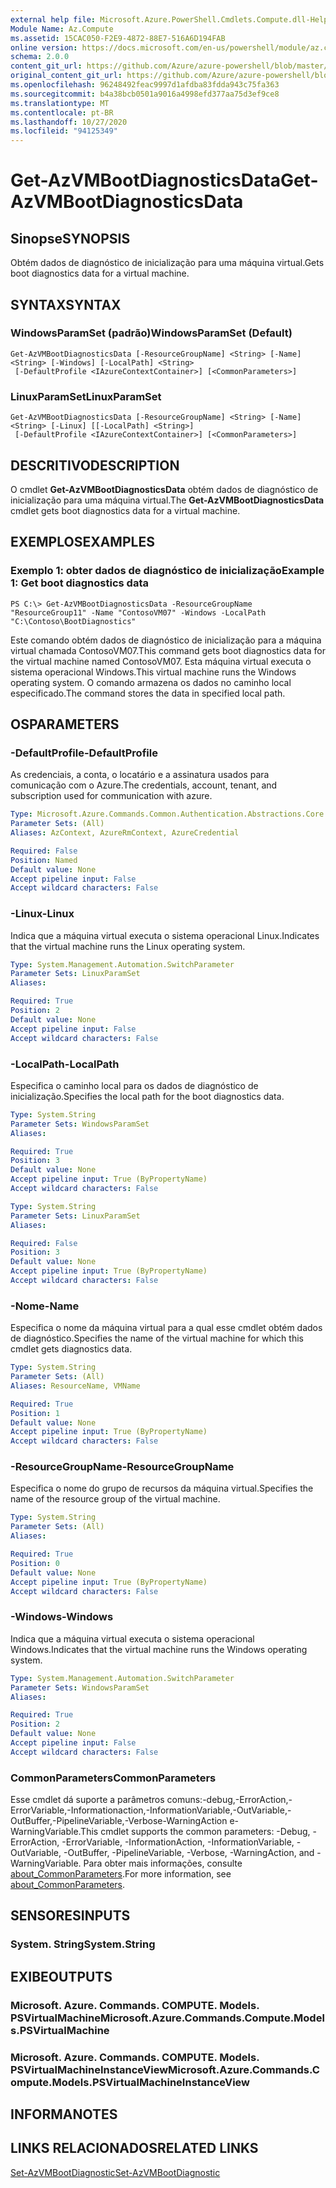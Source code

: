 ```yaml
---
external help file: Microsoft.Azure.PowerShell.Cmdlets.Compute.dll-Help.xml
Module Name: Az.Compute
ms.assetid: 15CAC050-F2E9-4872-88E7-516A6D194FAB
online version: https://docs.microsoft.com/en-us/powershell/module/az.compute/get-azvmbootdiagnosticsdata
schema: 2.0.0
content_git_url: https://github.com/Azure/azure-powershell/blob/master/src/Compute/Compute/help/Get-AzVMBootDiagnosticsData.md
original_content_git_url: https://github.com/Azure/azure-powershell/blob/master/src/Compute/Compute/help/Get-AzVMBootDiagnosticsData.md
ms.openlocfilehash: 96248492feac9997d1afdba83fdda943c75fa363
ms.sourcegitcommit: b4a38bcb0501a9016a4998efd377aa75d3ef9ce8
ms.translationtype: MT
ms.contentlocale: pt-BR
ms.lasthandoff: 10/27/2020
ms.locfileid: "94125349"
---
```

# <span data-ttu-id="958b8-101">Get-AzVMBootDiagnosticsData</span><span class="sxs-lookup"><span data-stu-id="958b8-101">Get-AzVMBootDiagnosticsData</span></span>

## <span data-ttu-id="958b8-102">Sinopse</span><span class="sxs-lookup"><span data-stu-id="958b8-102">SYNOPSIS</span></span>
<span data-ttu-id="958b8-103">Obtém dados de diagnóstico de inicialização para uma máquina virtual.</span><span class="sxs-lookup"><span data-stu-id="958b8-103">Gets boot diagnostics data for a virtual machine.</span></span>

## <span data-ttu-id="958b8-104">SYNTAX</span><span class="sxs-lookup"><span data-stu-id="958b8-104">SYNTAX</span></span>

### <span data-ttu-id="958b8-105">WindowsParamSet (padrão)</span><span class="sxs-lookup"><span data-stu-id="958b8-105">WindowsParamSet (Default)</span></span>
```
Get-AzVMBootDiagnosticsData [-ResourceGroupName] <String> [-Name] <String> [-Windows] [-LocalPath] <String>
 [-DefaultProfile <IAzureContextContainer>] [<CommonParameters>]
```

### <span data-ttu-id="958b8-106">LinuxParamSet</span><span class="sxs-lookup"><span data-stu-id="958b8-106">LinuxParamSet</span></span>
```
Get-AzVMBootDiagnosticsData [-ResourceGroupName] <String> [-Name] <String> [-Linux] [[-LocalPath] <String>]
 [-DefaultProfile <IAzureContextContainer>] [<CommonParameters>]
```

## <span data-ttu-id="958b8-107">DESCRITIVO</span><span class="sxs-lookup"><span data-stu-id="958b8-107">DESCRIPTION</span></span>
<span data-ttu-id="958b8-108">O cmdlet **Get-AzVMBootDiagnosticsData** obtém dados de diagnóstico de inicialização para uma máquina virtual.</span><span class="sxs-lookup"><span data-stu-id="958b8-108">The **Get-AzVMBootDiagnosticsData** cmdlet gets boot diagnostics data for a virtual machine.</span></span>

## <span data-ttu-id="958b8-109">EXEMPLOS</span><span class="sxs-lookup"><span data-stu-id="958b8-109">EXAMPLES</span></span>

### <span data-ttu-id="958b8-110">Exemplo 1: obter dados de diagnóstico de inicialização</span><span class="sxs-lookup"><span data-stu-id="958b8-110">Example 1: Get boot diagnostics data</span></span>
```
PS C:\> Get-AzVMBootDiagnosticsData -ResourceGroupName "ResourceGroup11" -Name "ContosoVM07" -Windows -LocalPath "C:\Contoso\BootDiagnostics"
```

<span data-ttu-id="958b8-111">Este comando obtém dados de diagnóstico de inicialização para a máquina virtual chamada ContosoVM07.</span><span class="sxs-lookup"><span data-stu-id="958b8-111">This command gets boot diagnostics data for the virtual machine named ContosoVM07.</span></span>
<span data-ttu-id="958b8-112">Esta máquina virtual executa o sistema operacional Windows.</span><span class="sxs-lookup"><span data-stu-id="958b8-112">This virtual machine runs the Windows operating system.</span></span>
<span data-ttu-id="958b8-113">O comando armazena os dados no caminho local especificado.</span><span class="sxs-lookup"><span data-stu-id="958b8-113">The command stores the data in specified local path.</span></span>

## <span data-ttu-id="958b8-114">OS</span><span class="sxs-lookup"><span data-stu-id="958b8-114">PARAMETERS</span></span>

### <span data-ttu-id="958b8-115">-DefaultProfile</span><span class="sxs-lookup"><span data-stu-id="958b8-115">-DefaultProfile</span></span>
<span data-ttu-id="958b8-116">As credenciais, a conta, o locatário e a assinatura usados para comunicação com o Azure.</span><span class="sxs-lookup"><span data-stu-id="958b8-116">The credentials, account, tenant, and subscription used for communication with azure.</span></span>

```yaml
Type: Microsoft.Azure.Commands.Common.Authentication.Abstractions.Core.IAzureContextContainer
Parameter Sets: (All)
Aliases: AzContext, AzureRmContext, AzureCredential

Required: False
Position: Named
Default value: None
Accept pipeline input: False
Accept wildcard characters: False
```

### <span data-ttu-id="958b8-117">-Linux</span><span class="sxs-lookup"><span data-stu-id="958b8-117">-Linux</span></span>
<span data-ttu-id="958b8-118">Indica que a máquina virtual executa o sistema operacional Linux.</span><span class="sxs-lookup"><span data-stu-id="958b8-118">Indicates that the virtual machine runs the Linux operating system.</span></span>

```yaml
Type: System.Management.Automation.SwitchParameter
Parameter Sets: LinuxParamSet
Aliases:

Required: True
Position: 2
Default value: None
Accept pipeline input: False
Accept wildcard characters: False
```

### <span data-ttu-id="958b8-119">-LocalPath</span><span class="sxs-lookup"><span data-stu-id="958b8-119">-LocalPath</span></span>
<span data-ttu-id="958b8-120">Especifica o caminho local para os dados de diagnóstico de inicialização.</span><span class="sxs-lookup"><span data-stu-id="958b8-120">Specifies the local path for the boot diagnostics data.</span></span>

```yaml
Type: System.String
Parameter Sets: WindowsParamSet
Aliases:

Required: True
Position: 3
Default value: None
Accept pipeline input: True (ByPropertyName)
Accept wildcard characters: False
```

```yaml
Type: System.String
Parameter Sets: LinuxParamSet
Aliases:

Required: False
Position: 3
Default value: None
Accept pipeline input: True (ByPropertyName)
Accept wildcard characters: False
```

### <span data-ttu-id="958b8-121">-Nome</span><span class="sxs-lookup"><span data-stu-id="958b8-121">-Name</span></span>
<span data-ttu-id="958b8-122">Especifica o nome da máquina virtual para a qual esse cmdlet obtém dados de diagnóstico.</span><span class="sxs-lookup"><span data-stu-id="958b8-122">Specifies the name of the virtual machine for which this cmdlet gets diagnostics data.</span></span>

```yaml
Type: System.String
Parameter Sets: (All)
Aliases: ResourceName, VMName

Required: True
Position: 1
Default value: None
Accept pipeline input: True (ByPropertyName)
Accept wildcard characters: False
```

### <span data-ttu-id="958b8-123">-ResourceGroupName</span><span class="sxs-lookup"><span data-stu-id="958b8-123">-ResourceGroupName</span></span>
<span data-ttu-id="958b8-124">Especifica o nome do grupo de recursos da máquina virtual.</span><span class="sxs-lookup"><span data-stu-id="958b8-124">Specifies the name of the resource group of the virtual machine.</span></span>

```yaml
Type: System.String
Parameter Sets: (All)
Aliases:

Required: True
Position: 0
Default value: None
Accept pipeline input: True (ByPropertyName)
Accept wildcard characters: False
```

### <span data-ttu-id="958b8-125">-Windows</span><span class="sxs-lookup"><span data-stu-id="958b8-125">-Windows</span></span>
<span data-ttu-id="958b8-126">Indica que a máquina virtual executa o sistema operacional Windows.</span><span class="sxs-lookup"><span data-stu-id="958b8-126">Indicates that the virtual machine runs the Windows operating system.</span></span>

```yaml
Type: System.Management.Automation.SwitchParameter
Parameter Sets: WindowsParamSet
Aliases:

Required: True
Position: 2
Default value: None
Accept pipeline input: False
Accept wildcard characters: False
```

### <span data-ttu-id="958b8-127">CommonParameters</span><span class="sxs-lookup"><span data-stu-id="958b8-127">CommonParameters</span></span>
<span data-ttu-id="958b8-128">Esse cmdlet dá suporte a parâmetros comuns:-debug,-ErrorAction,-ErrorVariable,-Informationaction,-InformationVariable,-OutVariable,-OutBuffer,-PipelineVariable,-Verbose-WarningAction e-WarningVariable.</span><span class="sxs-lookup"><span data-stu-id="958b8-128">This cmdlet supports the common parameters: -Debug, -ErrorAction, -ErrorVariable, -InformationAction, -InformationVariable, -OutVariable, -OutBuffer, -PipelineVariable, -Verbose, -WarningAction, and -WarningVariable.</span></span> <span data-ttu-id="958b8-129">Para obter mais informações, consulte [about_CommonParameters](http://go.microsoft.com/fwlink/?LinkID=113216).</span><span class="sxs-lookup"><span data-stu-id="958b8-129">For more information, see [about_CommonParameters](http://go.microsoft.com/fwlink/?LinkID=113216).</span></span>

## <span data-ttu-id="958b8-130">SENSORES</span><span class="sxs-lookup"><span data-stu-id="958b8-130">INPUTS</span></span>

### <span data-ttu-id="958b8-131">System. String</span><span class="sxs-lookup"><span data-stu-id="958b8-131">System.String</span></span>

## <span data-ttu-id="958b8-132">EXIBE</span><span class="sxs-lookup"><span data-stu-id="958b8-132">OUTPUTS</span></span>

### <span data-ttu-id="958b8-133">Microsoft. Azure. Commands. COMPUTE. Models. PSVirtualMachine</span><span class="sxs-lookup"><span data-stu-id="958b8-133">Microsoft.Azure.Commands.Compute.Models.PSVirtualMachine</span></span>

### <span data-ttu-id="958b8-134">Microsoft. Azure. Commands. COMPUTE. Models. PSVirtualMachineInstanceView</span><span class="sxs-lookup"><span data-stu-id="958b8-134">Microsoft.Azure.Commands.Compute.Models.PSVirtualMachineInstanceView</span></span>

## <span data-ttu-id="958b8-135">INFORMA</span><span class="sxs-lookup"><span data-stu-id="958b8-135">NOTES</span></span>

## <span data-ttu-id="958b8-136">LINKS RELACIONADOS</span><span class="sxs-lookup"><span data-stu-id="958b8-136">RELATED LINKS</span></span>

[<span data-ttu-id="958b8-137">Set-AzVMBootDiagnostic</span><span class="sxs-lookup"><span data-stu-id="958b8-137">Set-AzVMBootDiagnostic</span></span>](./Set-AzVMBootDiagnostic.md)


